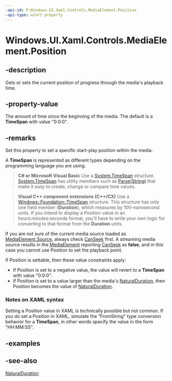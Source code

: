 ```yaml
---
-api-id: P:Windows.UI.Xaml.Controls.MediaElement.Position
-api-type: winrt property
---
```


<!-- Property syntax
public Windows.Foundation.TimeSpan Position { get;  set; }
-->

# Windows.UI.Xaml.Controls.MediaElement.Position

## -description
Gets or sets the current position of progress through the media's playback time.

## -property-value
The amount of time since the beginning of the media. The default is a **TimeSpan** with value "0:0:0".
<!--Do not link TimeSpan in authoring above, it is a projected type and if you link only one of them you produce a language bias.-->

## -remarks
Set this property to set a specific start-play position within the media.

A **TimeSpan** is represented as different types depending on the programming language you are using. 

> **C# or Microsoft Visual Basic**
> Use a [System.TimeSpan](https://msdn.microsoft.com/library/system.timespan.aspx) structure. [System.TimeSpan](https://msdn.microsoft.com/library/system.timespan.aspx) has utility members such as [Parse(String)](https://docs.microsoft.com/dotnet/api/system.timespan.parse#System_TimeSpan_Parse_System_String_) that make it easy to create, change or compare time values.



> **Visual C++ component extensions (C++/CX)**
> Use a [Windows::Foundation::TimeSpan](../windows.foundation/timespan.md) structure. This structure has only one field member (**Duration**), which measures by 100-nanosecond units. If you intend to display a Position value in an hours:minutes:seconds format, you'll have to write your own logic for converting to that format from the **Duration** units.

If you are not sure of the current media source loaded as [MediaElement.Source](mediaelement_source.md), always check [CanSeek](mediaelement_canseek.md) first. A streaming media source results in the [MediaElement](mediaelement.md) reporting [CanSeek](mediaelement_canseek.md) as **false**, and in this case you cannot use Position to set the playback point.
<!--Silverlight did not report this as an exception AFAIK, it was a no op, test-->

If Position is settable, then these value constraints apply:
+ If Position is set to a negative value, the value will revert to a **TimeSpan** with value "0:0:0".
+ If Position is set to a value larger than the media's [NaturalDuration](mediaelement_naturalduration.md), then Position becomes the value of [NaturalDuration](mediaelement_naturalduration.md).





<!--<rem>The <xref targtype="property_winrt" rid="w_ui_xaml_ctrl.mediaelement_position">Position</xref> value when media is being played is often presented to the user as a <xref targtype="class_winrt" rid="w_ui_xaml_ctrl.slider">Slider</xref> control. This is shown briefly in the example in this topic, and you can see more code for associating the  <xref targtype="property_winrt" rid="w_ui_xaml_ctrl.mediaelement_position">Position</xref> value with a <xref targtype="class_winrt" rid="w_ui_xaml_ctrl.slider">Slider</xref> in <xref rid="m_media_mca.create_media_player" targtype="ovw" local="slider_progress_bar">Quickstart: Creating a media player app</xref>.</rem>-->
### Notes on XAML syntax

Setting a Position value in XAML is technically possible but not common. If you do set a Position in XAML, simulate the "FromString" type conversion behavior for a **TimeSpan**, in other words specify the value in the form "HH:MM:SS".

## -examples

## -see-also
[NaturalDuration](mediaelement_naturalduration.md)
